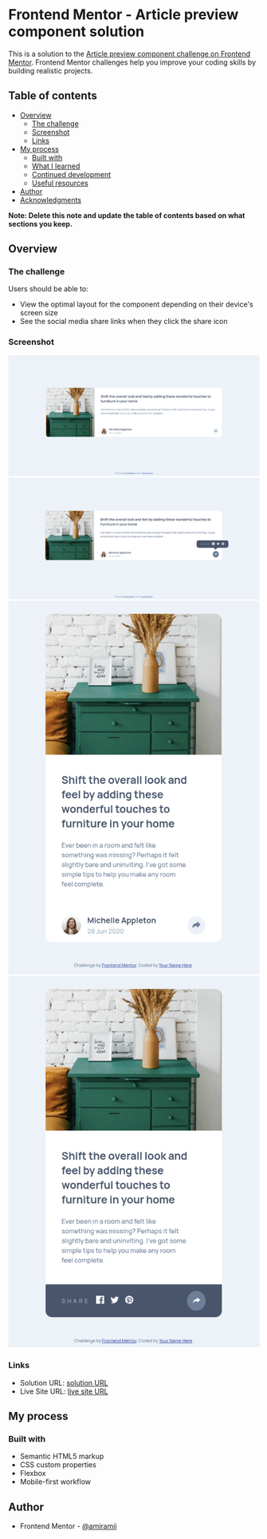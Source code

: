 # Frontend Mentor - Article preview component solution

This is a solution to the [Article preview component challenge on Frontend Mentor](https://www.frontendmentor.io/challenges/article-preview-component-dYBN_pYFT). Frontend Mentor challenges help you improve your coding skills by building realistic projects. 

## Table of contents

- [Overview](#overview)
  - [The challenge](#the-challenge)
  - [Screenshot](#screenshot)
  - [Links](#links)
- [My process](#my-process)
  - [Built with](#built-with)
  - [What I learned](#what-i-learned)
  - [Continued development](#continued-development)
  - [Useful resources](#useful-resources)
- [Author](#author)
- [Acknowledgments](#acknowledgments)

**Note: Delete this note and update the table of contents based on what sections you keep.**

## Overview

### The challenge

Users should be able to:

- View the optimal layout for the component depending on their device's screen size
- See the social media share links when they click the share icon

### Screenshot

![desktop](image.png)
![desktop-active](image-1.png)
![mobile](image-2.png)
![mobile-active](image-3.png)

### Links

- Solution URL: [solution URL](https://github.com/amiramii/article-preview.git)
- Live Site URL: [live site URL](https://amiramii.github.io/article-preview/)

## My process

### Built with

- Semantic HTML5 markup
- CSS custom properties
- Flexbox
- Mobile-first workflow


## Author

- Frontend Mentor - [@amiramii](https://www.frontendmentor.io/profile/amiramii)

